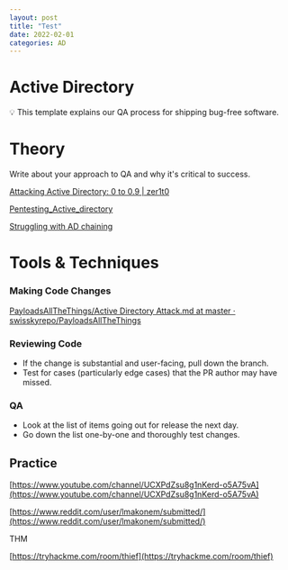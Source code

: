 ```yaml
---
layout: post
title: "Test"
date: 2022-02-01 
categories: AD
---
```


# Active Directory

<aside>
💡 This template explains our QA process for shipping bug-free software.

</aside>

# Theory

Write about your approach to QA and why it's critical to success. 

[Attacking Active Directory: 0 to 0.9 | zer1t0](https://zer1t0.gitlab.io/posts/attacking_ad/)

[Pentesting_Active_directory](https://www.xmind.net/m/5dypm8/)

[](https://s3-us-west-2.amazonaws.com/secure.notion-static.com/0f97838b-267c-4a0e-9eaf-f0ddc2b263af/Pentesting_Active_directory.xmind)

[Struggling with AD chaining](https://www.reddit.com/r/oscp/comments/setuh4/struggling_with_ad_chaining/)

# Tools & Techniques

### Making Code Changes

[PayloadsAllTheThings/Active Directory Attack.md at master · swisskyrepo/PayloadsAllTheThings](https://github.com/swisskyrepo/PayloadsAllTheThings/blob/master/Methodology%20and%20Resources/Active%20Directory%20Attack.md)

### Reviewing Code

- If the change is substantial and user-facing, pull down the branch.
- Test for cases (particularly edge cases) that the PR author may have missed.

### QA

- Look at the list of items going out for release the next day.
- Go down the list one-by-one and thoroughly test changes.

## Practice

[https://www.youtube.com/channel/UCXPdZsu8g1nKerd-o5A75vA](https://www.youtube.com/channel/UCXPdZsu8g1nKerd-o5A75vA)

[https://www.reddit.com/user/lmakonem/submitted/](https://www.reddit.com/user/lmakonem/submitted/)

THM

[https://tryhackme.com/room/thief](https://tryhackme.com/room/thief)
